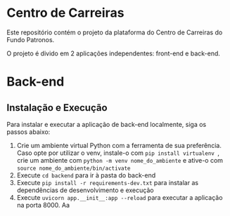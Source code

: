 # Centro de Carreiras

Este repositório contém o projeto da plataforma do Centro de Carreiras do Fundo Patronos.

O projeto é divido em 2 aplicações independentes: front-end e back-end.

# Back-end

## Instalação e Execução

Para instalar e executar a aplicação de back-end localmente, siga  os passos abaixo:

1. Crie um ambiente virtual Python com a ferramenta de sua preferência. Caso opte por utilizar o venv, instale-o com `pip install virtualenv
`, crie um ambiente com `python -m venv nome_do_ambiente` e ative-o com `source nome_do_ambiente/bin/activate`
2. Execute `cd backend` para ir à pasta do back-end
3. Execute `pip install -r requirements-dev.txt` para instalar as dependências de desenvolvimento e execução
4. Execute `uvicorn app.__init__:app --reload` para executar a aplicação na porta 8000. Aa 
